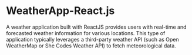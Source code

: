 # WeatherApp-React.js
A weather application built with ReactJS provides users with real-time and forecasted weather information for various locations. This type of application typically leverages a third-party weather API (such as Open WeatherMap or She Codes Weather API) to fetch meteorological data.
